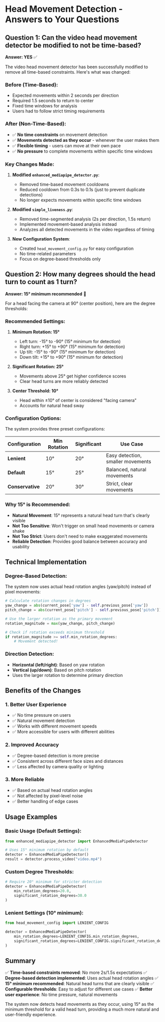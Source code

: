 # Head Movement Detection - Answers to Your Questions

## Question 1: Can the video head movement detector be modified to not be time-based?

**Answer: YES** ✅

The video head movement detector has been successfully modified to remove all time-based constraints. Here's what was changed:

### Before (Time-Based):
- Expected movements within 2 seconds per direction
- Required 1.5 seconds to return to center
- Fixed time windows for analysis
- Users had to follow strict timing requirements

### After (Non-Time-Based):
- ✅ **No time constraints** on movement detection
- ✅ **Movements detected as they occur** - whenever the user makes them
- ✅ **Flexible timing** - users can move at their own pace
- ✅ **No pressure** to complete movements within specific time windows

### Key Changes Made:

1. **Modified `enhanced_mediapipe_detector.py`**:
   - Removed time-based movement cooldowns
   - Reduced cooldown from 0.3s to 0.1s (just to prevent duplicate detections)
   - No longer expects movements within specific time windows

2. **Modified `simple_liveness.py`**:
   - Removed time-segmented analysis (2s per direction, 1.5s return)
   - Implemented movement-based analysis instead
   - Analyzes all detected movements in the video regardless of timing

3. **New Configuration System**:
   - Created `head_movement_config.py` for easy configuration
   - No time-related parameters
   - Focus on degree-based thresholds only

## Question 2: How many degrees should the head turn to count as 1 turn?

**Answer: 15° minimum recommended** 📐

For a head facing the camera at 90° (center position), here are the degree thresholds:

### Recommended Settings:

1. **Minimum Rotation: 15°**
   - Left turn: -15° to -90° (15° minimum for detection)
   - Right turn: +15° to +90° (15° minimum for detection)
   - Up tilt: -15° to -90° (15° minimum for detection)
   - Down tilt: +15° to +90° (15° minimum for detection)

2. **Significant Rotation: 25°**
   - Movements above 25° get higher confidence scores
   - Clear head turns are more reliably detected

3. **Center Threshold: 10°**
   - Head within ±10° of center is considered "facing camera"
   - Accounts for natural head sway

### Configuration Options:

The system provides three preset configurations:

| Configuration | Min Rotation | Significant | Use Case |
|---------------|--------------|-------------|----------|
| **Lenient** | 10° | 20° | Easy detection, smaller movements |
| **Default** | 15° | 25° | Balanced, natural movements |
| **Conservative** | 20° | 30° | Strict, clear movements |

### Why 15° is Recommended:

- **Natural Movement**: 15° represents a natural head turn that's clearly visible
- **Not Too Sensitive**: Won't trigger on small head movements or camera shake
- **Not Too Strict**: Users don't need to make exaggerated movements
- **Reliable Detection**: Provides good balance between accuracy and usability

## Technical Implementation

### Degree-Based Detection:

The system now uses actual head rotation angles (yaw/pitch) instead of pixel movements:

```python
# Calculate rotation changes in degrees
yaw_change = abs(current_pose['yaw'] - self.previous_pose['yaw'])
pitch_change = abs(current_pose['pitch'] - self.previous_pose['pitch'])

# Use the larger rotation as the primary movement
rotation_magnitude = max(yaw_change, pitch_change)

# Check if rotation exceeds minimum threshold
if rotation_magnitude >= self.min_rotation_degrees:
    # Movement detected!
```

### Direction Detection:

- **Horizontal (left/right)**: Based on yaw rotation
- **Vertical (up/down)**: Based on pitch rotation
- Uses the larger rotation to determine primary direction

## Benefits of the Changes

### 1. Better User Experience
- ✅ No time pressure on users
- ✅ Natural movement detection
- ✅ Works with different movement speeds
- ✅ More accessible for users with different abilities

### 2. Improved Accuracy
- ✅ Degree-based detection is more precise
- ✅ Consistent across different face sizes and distances
- ✅ Less affected by camera quality or lighting

### 3. More Reliable
- ✅ Based on actual head rotation angles
- ✅ Not affected by pixel-level noise
- ✅ Better handling of edge cases

## Usage Examples

### Basic Usage (Default Settings):
```python
from enhanced_mediapipe_detector import EnhancedMediaPipeDetector

# Uses 15° minimum rotation by default
detector = EnhancedMediaPipeDetector()
result = detector.process_video("video.mp4")
```

### Custom Degree Thresholds:
```python
# Require 20° minimum for stricter detection
detector = EnhancedMediaPipeDetector(
    min_rotation_degrees=20.0,
    significant_rotation_degrees=30.0
)
```

### Lenient Settings (10° minimum):
```python
from head_movement_config import LENIENT_CONFIG

detector = EnhancedMediaPipeDetector(
    min_rotation_degrees=LENIENT_CONFIG.min_rotation_degrees,
    significant_rotation_degrees=LENIENT_CONFIG.significant_rotation_degrees
)
```

## Summary

✅ **Time-based constraints removed**: No more 2s/1.5s expectations
✅ **Degree-based detection implemented**: Uses actual head rotation angles
✅ **15° minimum recommended**: Natural head turns that are clearly visible
✅ **Configurable thresholds**: Easy to adjust for different use cases
✅ **Better user experience**: No time pressure, natural movements

The system now detects head movements as they occur, using 15° as the minimum threshold for a valid head turn, providing a much more natural and user-friendly experience.

